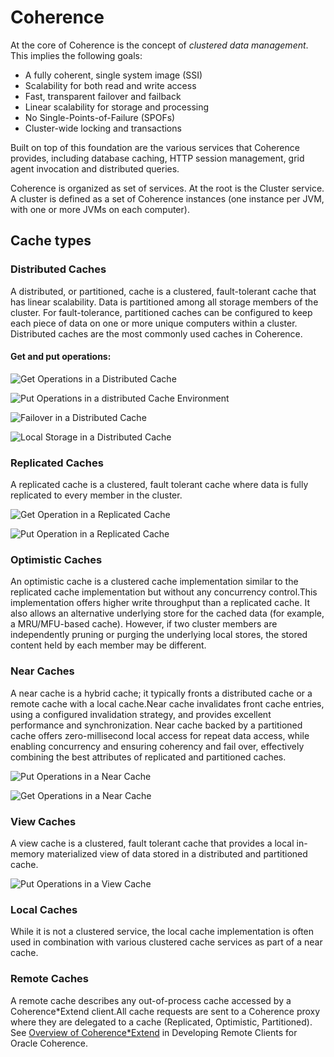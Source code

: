 # Coherence

At the core of Coherence is the concept of _clustered data management_. This implies the following goals:

* A fully coherent, single system image \(SSI\)
* Scalability for both read and write access
* Fast, transparent failover and failback
* Linear scalability for storage and processing
* No Single-Points-of-Failure \(SPOFs\)
* Cluster-wide locking and transactions

Built on top of this foundation are the various services that Coherence provides, including database caching, HTTP session management, grid agent invocation and distributed queries. 

Coherence is organized as set of services. At the root is the Cluster service. A cluster is defined as a set of Coherence instances \(one instance per JVM, with one or more JVMs on each computer\).

## **C**ache types

### Distributed Caches

A distributed, or partitioned, cache is a clustered, fault-tolerant cache that has linear scalability. Data is partitioned among all storage members of the cluster. For fault-tolerance, partitioned caches can be configured to keep each piece of data on one or more unique computers within a cluster. Distributed caches are the most commonly used caches in Coherence.

#### Get and put operations:

![Get Operations in a Distributed Cache](../.gitbook/assets/image%20%2820%29.png)

![Put Operations in a distributed Cache Environment](../.gitbook/assets/image%20%2821%29.png)

![Failover in a Distributed Cache](../.gitbook/assets/image%20%2814%29.png)

![Local Storage in a Distributed Cache](../.gitbook/assets/image%20%2823%29.png)

### Replicated Caches

A replicated cache is a clustered, fault tolerant cache where data is fully replicated to every member in the cluster.

![Get Operation in a Replicated Cache](../.gitbook/assets/image%20%2815%29.png)

![Put Operation in a Replicated Cache](../.gitbook/assets/image%20%2825%29.png)

### Optimistic Caches

An optimistic cache is a clustered cache implementation similar to the replicated cache implementation but without any concurrency control.This implementation offers higher write throughput than a replicated cache. It also allows an alternative underlying store for the cached data \(for example, a MRU/MFU-based cache\). However, if two cluster members are independently pruning or purging the underlying local stores, the stored content held by each member may be different.

### Near Caches

A near cache is a hybrid cache; it typically fronts a distributed cache or a remote cache with a local cache.Near cache invalidates front cache entries, using a configured invalidation strategy, and provides excellent performance and synchronization. Near cache backed by a partitioned cache offers zero-millisecond local access for repeat data access, while enabling concurrency and ensuring coherency and fail over, effectively combining the best attributes of replicated and partitioned caches.

![Put Operations in a Near Cache](../.gitbook/assets/image%20%2824%29.png)

![Get Operations in a Near Cache](../.gitbook/assets/image%20%2822%29.png)

### View Caches

A view cache is a clustered, fault tolerant cache that provides a local in-memory materialized view of data stored in a distributed and partitioned cache.

![Put Operations in a View Cache](../.gitbook/assets/image%20%2817%29.png)

### Local Caches

While it is not a clustered service, the local cache implementation is often used in combination with various clustered cache services as part of a near cache.

### Remote Caches

A remote cache describes any out-of-process cache accessed by a Coherence\*Extend client.All cache requests are sent to a Coherence proxy where they are delegated to a cache \(Replicated, Optimistic, Partitioned\). See [Overview of Coherence\*Extend](https://docs.oracle.com/pls/topic/lookup?ctx=en/middleware/standalone/coherence/14.1.1.0/develop-applications&id=COHCG5038) in Developing Remote Clients for Oracle Coherence.  


